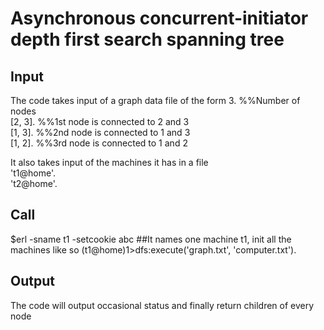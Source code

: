 Asynchronous concurrent-initiator depth first search spanning tree
===

Input 
---
The code takes input of a graph data file of the form
3. %%Number of nodes  
[2, 3].  %%1st node is connected to 2 and 3  
[1, 3].  %%2nd node is connected to 1 and 3  
[1, 2].  %%3rd node is connected to 1 and 2  

It also takes input of the machines it has in a file  
't1@home'.  
't2@home'.  

Call  
---
$erl -sname t1 -setcookie abc ##It names one machine t1, init all the machines like so
(t1@home)1>dfs:execute('graph.txt', 'computer.txt').

Output  
---
The code will output occasional status and finally return children of every node
